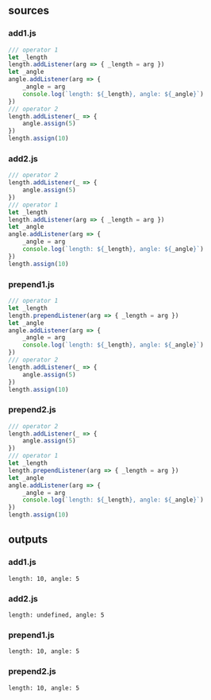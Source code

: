 ## sources
### add1.js
```js
/// operator 1
let _length
length.addListener(arg => { _length = arg })
let _angle
angle.addListener(arg => {
    _angle = arg
    console.log(`length: ${_length}, angle: ${_angle}`)
})
/// operator 2
length.addListener(_ => {
    angle.assign(5)
})
length.assign(10)
```

### add2.js
```js
/// operator 2
length.addListener(_ => {
    angle.assign(5)
})
/// operator 1
let _length
length.addListener(arg => { _length = arg })
let _angle
angle.addListener(arg => {
    _angle = arg
    console.log(`length: ${_length}, angle: ${_angle}`)
})
length.assign(10)
```

### prepend1.js
```js
/// operator 1
let _length
length.prependListener(arg => { _length = arg })
let _angle
angle.addListener(arg => {
    _angle = arg
    console.log(`length: ${_length}, angle: ${_angle}`)
})
/// operator 2
length.addListener(_ => {
    angle.assign(5)
})
length.assign(10)
```

### prepend2.js
```js
/// operator 2
length.addListener(_ => {
    angle.assign(5)
})
/// operator 1
let _length
length.prependListener(arg => { _length = arg })
let _angle
angle.addListener(arg => {
    _angle = arg
    console.log(`length: ${_length}, angle: ${_angle}`)
})
length.assign(10)
```



## outputs
### add1.js
```
length: 10, angle: 5
```

### add2.js
```
length: undefined, angle: 5
```

### prepend1.js
```
length: 10, angle: 5
```

### prepend2.js
```
length: 10, angle: 5
```


